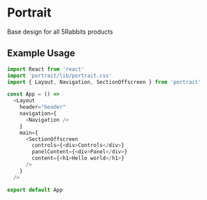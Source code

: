 # Portrait
Base design for all 5Rabbits products

## Example Usage

```javascript
import React from 'react'
import 'portrait/lib/portrait.css'
import { Layout, Navigation, SectionOffscreen } from 'portrait'

const App = () =>
  <Layout
    header="header"
    navigation={
      <Navigation />
    }
    main={
      <SectionOffscreen
        controls={<div>Controls</div>}
        panelContent={<div>Panel</div>}
        content={<h1>Hello world</h1>}
      />
    }
  />

export default App
```
